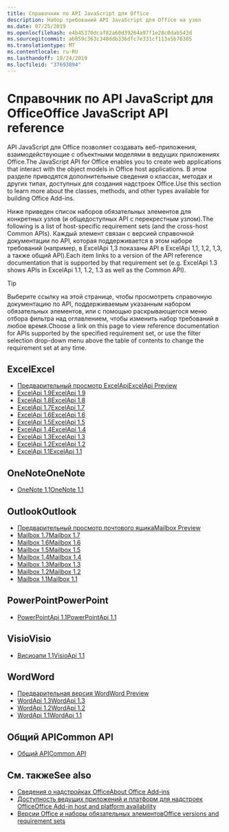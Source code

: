```yaml
---
title: Справочник по API JavaScript для Office
description: Набор требований API JavaScript для Office на узел
ms.date: 07/25/2019
ms.openlocfilehash: e4b45370dcaf82a60d39264a97f1e28c0dab543d
ms.sourcegitcommit: ab859c363c348ddb336dfc7e331cf113a5b76305
ms.translationtype: MT
ms.contentlocale: ru-RU
ms.lasthandoff: 10/24/2019
ms.locfileid: "37693894"
---
```

# <a name="office-javascript-api-reference"></a><span data-ttu-id="cdd7d-103">Справочник по API JavaScript для Office</span><span class="sxs-lookup"><span data-stu-id="cdd7d-103">Office JavaScript API reference</span></span>

<span data-ttu-id="cdd7d-104">API JavaScript для Office позволяет создавать веб-приложения, взаимодействующие с объектными моделями в ведущих приложениях Office.</span><span class="sxs-lookup"><span data-stu-id="cdd7d-104">The JavaScript API for Office enables you to create web applications that interact with the object models in Office host applications.</span></span> <span data-ttu-id="cdd7d-105">В этом разделе приводятся дополнительные сведения о классах, методах и других типах, доступных для создания надстроек Office.</span><span class="sxs-lookup"><span data-stu-id="cdd7d-105">Use this section to learn more about the classes, methods, and other types available for building Office Add-ins.</span></span>

<span data-ttu-id="cdd7d-106">Ниже приведен список наборов обязательных элементов для конкретных узлов (и общедоступных API с перекрестным узлом).</span><span class="sxs-lookup"><span data-stu-id="cdd7d-106">The following is a list of host-specific requirement sets (and the cross-host Common APIs).</span></span> <span data-ttu-id="cdd7d-107">Каждый элемент связан с версией справочной документации по API, которая поддерживается в этом наборе требований (например, в ExcelApi 1,3 показаны API в ExcelApi 1,1, 1,2, 1,3, а также общий API).</span><span class="sxs-lookup"><span data-stu-id="cdd7d-107">Each item links to a version of the API reference documentation that is supported by that requirement set (e.g. ExcelApi 1.3 shows APIs in ExcelApi 1.1, 1.2, 1.3 as well as the Common API).</span></span>

> [!TIP]
> <span data-ttu-id="cdd7d-108">Выберите ссылку на этой странице, чтобы просмотреть справочную документацию по API, поддерживаемым указанным набором обязательных элементов, или с помощью раскрывающегося меню отбора фильтра над оглавлением, чтобы изменить набор требований в любое время.</span><span class="sxs-lookup"><span data-stu-id="cdd7d-108">Choose a link on this page to view reference documentation for APIs supported by the specified requirement set, or use the filter selection drop-down menu above the table of contents to change the requirement set at any time.</span></span>

## <a name="excel"></a><span data-ttu-id="cdd7d-109">Excel</span><span class="sxs-lookup"><span data-stu-id="cdd7d-109">Excel</span></span>

- [<span data-ttu-id="cdd7d-110">Предварительный просмотр ExcelApi</span><span class="sxs-lookup"><span data-stu-id="cdd7d-110">ExcelApi Preview</span></span>](/javascript/api/excel?view=excel-js-preview)
- [<span data-ttu-id="cdd7d-111">ExcelApi 1.9</span><span class="sxs-lookup"><span data-stu-id="cdd7d-111">ExcelApi 1.9</span></span>](/javascript/api/excel?view=excel-js-1.9)
- [<span data-ttu-id="cdd7d-112">ExcelApi 1.8</span><span class="sxs-lookup"><span data-stu-id="cdd7d-112">ExcelApi 1.8</span></span>](/javascript/api/excel?view=excel-js-1.8)
- [<span data-ttu-id="cdd7d-113">ExcelApi 1.7</span><span class="sxs-lookup"><span data-stu-id="cdd7d-113">ExcelApi 1.7</span></span>](/javascript/api/excel?view=excel-js-1.7)
- [<span data-ttu-id="cdd7d-114">ExcelApi 1.6</span><span class="sxs-lookup"><span data-stu-id="cdd7d-114">ExcelApi 1.6</span></span>](/javascript/api/excel?view=excel-js-1.6)
- [<span data-ttu-id="cdd7d-115">ExcelApi 1.5</span><span class="sxs-lookup"><span data-stu-id="cdd7d-115">ExcelApi 1.5</span></span>](/javascript/api/excel?view=excel-js-1.5)
- [<span data-ttu-id="cdd7d-116">ExcelApi 1.4</span><span class="sxs-lookup"><span data-stu-id="cdd7d-116">ExcelApi 1.4</span></span>](/javascript/api/excel?view=excel-js-1.4)
- [<span data-ttu-id="cdd7d-117">ExcelApi 1.3</span><span class="sxs-lookup"><span data-stu-id="cdd7d-117">ExcelApi 1.3</span></span>](/javascript/api/excel?view=excel-js-1.3)
- [<span data-ttu-id="cdd7d-118">ExcelApi 1.2</span><span class="sxs-lookup"><span data-stu-id="cdd7d-118">ExcelApi 1.2</span></span>](/javascript/api/excel?view=excel-js-1.2)
- [<span data-ttu-id="cdd7d-119">ExcelApi 1.1</span><span class="sxs-lookup"><span data-stu-id="cdd7d-119">ExcelApi 1.1</span></span>](/javascript/api/excel?view=excel-js-1.1)

## <a name="onenote"></a><span data-ttu-id="cdd7d-120">OneNote</span><span class="sxs-lookup"><span data-stu-id="cdd7d-120">OneNote</span></span>

- [<span data-ttu-id="cdd7d-121">OneNote 1,1</span><span class="sxs-lookup"><span data-stu-id="cdd7d-121">OneNote 1.1</span></span>](/javascript/api/onenote?view=onenote-js-1.1)

## <a name="outlook"></a><span data-ttu-id="cdd7d-122">Outlook</span><span class="sxs-lookup"><span data-stu-id="cdd7d-122">Outlook</span></span>

- [<span data-ttu-id="cdd7d-123">Предварительный просмотр почтового ящика</span><span class="sxs-lookup"><span data-stu-id="cdd7d-123">Mailbox Preview</span></span>](/javascript/api/outlook?view=outlook-js-preview)
- [<span data-ttu-id="cdd7d-124">Mailbox 1.7</span><span class="sxs-lookup"><span data-stu-id="cdd7d-124">Mailbox 1.7</span></span>](/javascript/api/outlook?view=outlook-js-1.7)
- [<span data-ttu-id="cdd7d-125">Mailbox 1.6</span><span class="sxs-lookup"><span data-stu-id="cdd7d-125">Mailbox 1.6</span></span>](/javascript/api/outlook?view=outlook-js-1.6)
- [<span data-ttu-id="cdd7d-126">Mailbox 1.5</span><span class="sxs-lookup"><span data-stu-id="cdd7d-126">Mailbox 1.5</span></span>](/javascript/api/outlook?view=outlook-js-1.5)
- [<span data-ttu-id="cdd7d-127">Mailbox 1.4</span><span class="sxs-lookup"><span data-stu-id="cdd7d-127">Mailbox 1.4</span></span>](/javascript/api/outlook?view=outlook-js-1.4)
- [<span data-ttu-id="cdd7d-128">Mailbox 1.3</span><span class="sxs-lookup"><span data-stu-id="cdd7d-128">Mailbox 1.3</span></span>](/javascript/api/outlook?view=outlook-js-1.3)
- [<span data-ttu-id="cdd7d-129">Mailbox 1.2</span><span class="sxs-lookup"><span data-stu-id="cdd7d-129">Mailbox 1.2</span></span>](/javascript/api/outlook?view=outlook-js-1.2)
- [<span data-ttu-id="cdd7d-130">Mailbox 1.1</span><span class="sxs-lookup"><span data-stu-id="cdd7d-130">Mailbox 1.1</span></span>](/javascript/api/outlook?view=outlook-js-1.1)

## <a name="powerpoint"></a><span data-ttu-id="cdd7d-131">PowerPoint</span><span class="sxs-lookup"><span data-stu-id="cdd7d-131">PowerPoint</span></span>

- [<span data-ttu-id="cdd7d-132">PowerPointApi 1.1</span><span class="sxs-lookup"><span data-stu-id="cdd7d-132">PowerPointApi 1.1</span></span>](/javascript/api/powerpoint?view=powerpoint-js-1.1)

## <a name="visio"></a><span data-ttu-id="cdd7d-133">Visio</span><span class="sxs-lookup"><span data-stu-id="cdd7d-133">Visio</span></span>

- [<span data-ttu-id="cdd7d-134">Висиоапи 1,1</span><span class="sxs-lookup"><span data-stu-id="cdd7d-134">VisioApi 1.1</span></span>](/javascript/api/visio?view=visio-js-1.1)

## <a name="word"></a><span data-ttu-id="cdd7d-135">Word</span><span class="sxs-lookup"><span data-stu-id="cdd7d-135">Word</span></span>

- [<span data-ttu-id="cdd7d-136">Предварительная версия Word</span><span class="sxs-lookup"><span data-stu-id="cdd7d-136">Word Preview</span></span>](/javascript/api/word?view=word-js-preview)
- [<span data-ttu-id="cdd7d-137">WordApi 1.3</span><span class="sxs-lookup"><span data-stu-id="cdd7d-137">WordApi 1.3</span></span>](/javascript/api/word?view=word-js-1.3)
- [<span data-ttu-id="cdd7d-138">WordApi 1.2</span><span class="sxs-lookup"><span data-stu-id="cdd7d-138">WordApi 1.2</span></span>](/javascript/api/word?view=word-js-1.2)
- [<span data-ttu-id="cdd7d-139">WordApi 1.1</span><span class="sxs-lookup"><span data-stu-id="cdd7d-139">WordApi 1.1</span></span>](/javascript/api/word?view=word-js-1.1)

## <a name="common-api"></a><span data-ttu-id="cdd7d-140">Общий API</span><span class="sxs-lookup"><span data-stu-id="cdd7d-140">Common API</span></span>

- [<span data-ttu-id="cdd7d-141">Общий API</span><span class="sxs-lookup"><span data-stu-id="cdd7d-141">Common API</span></span>](/javascript/api/office?view=common-js)

## <a name="see-also"></a><span data-ttu-id="cdd7d-142">См. также</span><span class="sxs-lookup"><span data-stu-id="cdd7d-142">See also</span></span>

- [<span data-ttu-id="cdd7d-143">Сведения о надстройках Office</span><span class="sxs-lookup"><span data-stu-id="cdd7d-143">About Office Add-ins</span></span>](/office/dev/add-ins/overview)
- [<span data-ttu-id="cdd7d-144">Доступность ведущих приложений и платформ для надстроек Office</span><span class="sxs-lookup"><span data-stu-id="cdd7d-144">Office Add-in host and platform availability</span></span>](/office/dev/add-ins/overview/office-add-in-availability)
- [<span data-ttu-id="cdd7d-145">Версии Office и наборы обязательных элементов</span><span class="sxs-lookup"><span data-stu-id="cdd7d-145">Office versions and requirement sets</span></span>](/office/dev/add-ins/develop/office-versions-and-requirement-sets)
